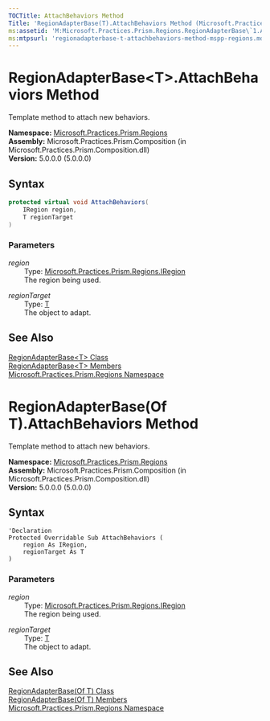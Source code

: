 ```yaml
---
TOCTitle: AttachBehaviors Method
Title: 'RegionAdapterBase(T).AttachBehaviors Method (Microsoft.Practices.Prism.Regions)'
ms:assetid: 'M:Microsoft.Practices.Prism.Regions.RegionAdapterBase\`1.AttachBehaviors(Microsoft.Practices.Prism.Regions.IRegion,\`0)'
ms:mtpsurl: 'regionadapterbase-t-attachbehaviors-method-mspp-regions.md'
---
```


# RegionAdapterBase&lt;T&gt;.AttachBehaviors Method

Template method to attach new behaviors.

**Namespace:** [Microsoft.Practices.Prism.Regions](/patterns-practices/reference/mspp-regions-namespace)  
**Assembly:** Microsoft.Practices.Prism.Composition (in Microsoft.Practices.Prism.Composition.dll)  
**Version:** 5.0.0.0 (5.0.0.0)

## Syntax

```C#
protected virtual void AttachBehaviors(
	IRegion region,
	T regionTarget
)
```

### Parameters

*region*  
&nbsp;&nbsp;&nbsp;&nbsp;&nbsp;&nbsp;&nbsp;&nbsp;Type: [Microsoft.Practices.Prism.Regions.IRegion](/patterns-practices/reference/iregion-interface-mspp-regions)  
&nbsp;&nbsp;&nbsp;&nbsp;&nbsp;&nbsp;&nbsp;&nbsp;The region being used.

*regionTarget*  
&nbsp;&nbsp;&nbsp;&nbsp;&nbsp;&nbsp;&nbsp;&nbsp;Type: [T](/patterns-practices/reference/regionadapterbase-t-class-mspp-regions)  
&nbsp;&nbsp;&nbsp;&nbsp;&nbsp;&nbsp;&nbsp;&nbsp;The object to adapt.

## See Also

[RegionAdapterBase&lt;T&gt; Class](/patterns-practices/reference/regionadapterbase-t-class-mspp-regions)  
[RegionAdapterBase&lt;T&gt; Members](/patterns-practices/reference/regionadapterbase-t-members-mspp-regions)  
[Microsoft.Practices.Prism.Regions Namespace](/patterns-practices/reference/mspp-regions-namespace)  

# RegionAdapterBase(Of T).AttachBehaviors Method

Template method to attach new behaviors.

**Namespace:** [Microsoft.Practices.Prism.Regions](/patterns-practices/reference/mspp-regions-namespace)  
**Assembly:** Microsoft.Practices.Prism.Composition (in Microsoft.Practices.Prism.Composition.dll)  
**Version:** 5.0.0.0 (5.0.0.0)

## Syntax

```VB
'Declaration
Protected Overridable Sub AttachBehaviors ( 
	region As IRegion,
	regionTarget As T
)
```

### Parameters

*region*  
&nbsp;&nbsp;&nbsp;&nbsp;&nbsp;&nbsp;&nbsp;&nbsp;Type: [Microsoft.Practices.Prism.Regions.IRegion](/patterns-practices/reference/iregion-interface-mspp-regions)  
&nbsp;&nbsp;&nbsp;&nbsp;&nbsp;&nbsp;&nbsp;&nbsp;The region being used.

*regionTarget*  
&nbsp;&nbsp;&nbsp;&nbsp;&nbsp;&nbsp;&nbsp;&nbsp;Type: [T](/patterns-practices/reference/regionadapterbase-t-class-mspp-regions)  
&nbsp;&nbsp;&nbsp;&nbsp;&nbsp;&nbsp;&nbsp;&nbsp;The object to adapt.

## See Also

[RegionAdapterBase(Of T) Class](/patterns-practices/reference/regionadapterbase-t-class-mspp-regions)  
[RegionAdapterBase(Of T) Members](/patterns-practices/reference/regionadapterbase-t-members-mspp-regions)  
[Microsoft.Practices.Prism.Regions Namespace](/patterns-practices/reference/mspp-regions-namespace)  